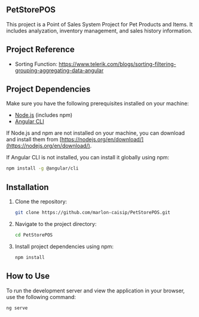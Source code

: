 ## PetStorePOS

This project is a Point of Sales System Project for Pet Products and Items. It includes analyzation, inventory management, and sales history information.

## Project Reference

- Sorting Function: https://www.telerik.com/blogs/sorting-filtering-grouping-aggregating-data-angular

## Project Dependencies

Make sure you have the following prerequisites installed on your machine:

- [Node.js](https://nodejs.org/en/) (includes npm)
- [Angular CLI](https://cli.angular.io/)

If Node.js and npm are not installed on your machine, you can download and install them from [https://nodejs.org/en/download/](https://nodejs.org/en/download/).

If Angular CLI is not installed, you can install it globally using npm:

```bash
npm install -g @angular/cli
```

## Installation

1. Clone the repository:

   ```bash
   git clone https://github.com/marlon-caisip/PetStorePOS.git
   ```

2. Navigate to the project directory:

   ```bash
   cd PetStorePOS
   ```

3. Install project dependencies using npm:

   ```bash
   npm install
   ```

## How to Use

To run the development server and view the application in your browser, use the following command:

```bash
ng serve
```
